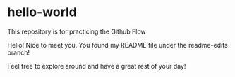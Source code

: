 # hello-world
This repository is for practicing the Github Flow

Hello! Nice to meet you. You found my README file under the readme-edits branch!

Feel free to explore around and have a great rest of your day!
